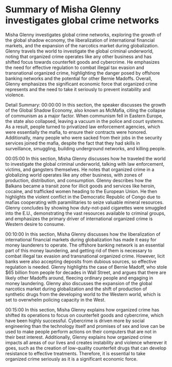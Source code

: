 # Summary of Misha Glenny investigates global crime networks

Misha Glenny investigates global crime networks, exploring the growth of the global shadow economy, the liberalization of international financial markets, and the expansion of the narcotics market during globalization. Glenny travels the world to investigate the global criminal underworld, noting that organized crime operates like any other business and has shifted focus towards counterfeit goods and cybercrime. He emphasizes the need for effective regulation to combat illegal tax evasion and transnational organized crime, highlighting the danger posed by offshore banking networks and the potential for other Bernie Madoffs. Overall, Glenny emphasizes the significant economic force that organized crime represents and the need to take it seriously to prevent instability and violence.

Detail Summary: 
00:00:00
In this section, the speaker discusses the growth of the Global Shadow Economy, also known as McMafia, citing the collapse of communism as a major factor. When communism fell in Eastern Europe, the state also collapsed, leaving a vacuum in the police and court systems. As a result, people turned to privatized law enforcement agencies, which were essentially the mafia, to ensure their contracts were honored. Additionally, many people who were sacked from their jobs in the security services joined the mafia, despite the fact that they had skills in surveillance, smuggling, building underground networks, and killing people.

00:05:00
In this section, Misha Glenny discusses how he traveled the world to investigate the global criminal underworld, talking with law enforcement, victims, and gangsters themselves. He notes that organized crime in a globalizing world operates like any other business, with zones of production, distribution, and consumption. Glenny describes how the Balkans became a transit zone for illicit goods and services like heroin, cocaine, and trafficked women heading to the European Union. He then highlights the violent conflict in the Democratic Republic of Congo due to mafias cooperating with paramilitaries to seize valuable mineral resources. Glenny concludes by showing how duty-not-paid cigarettes were smuggled into the E.U., demonstrating the vast resources available to criminal groups, and emphasizes the primary driver of international organized crime is Western desire to consume.

00:10:00
In this section, Misha Glenny discusses how the liberalization of international financial markets during globalization has made it easy for money launderers to operate. The offshore banking network is an essential part of this money laundering, and getting rid of them is necessary to combat illegal tax evasion and transnational organized crime. However, licit banks were also accepting deposits from dubious sources, so effective regulation is needed. Glenny highlights the case of Bernie Madoff, who stole $65 billion from people for decades in Wall Street, and argues that there are likely other Madoffs around, fleecing ordinary people and engaging in money laundering. Glenny also discusses the expansion of the global narcotics market during globalization and the shift of production of synthetic drugs from the developing world to the Western world, which is set to overwhelm policing capacity in the West.

00:15:00
In this section, Misha Glenny explains how organized crime has shifted its operations to focus on counterfeit goods and cybercrime, which have been highly successful. Cybercrime is driven more by social engineering than the technology itself and promises of sex and love can be used to make people perform actions on their computers that are not in their best interest. Additionally, Glenny explains how organized crime impacts all areas of our lives and creates instability and violence wherever it goes, such as the creation of low-quality counterfeit drugs that can develop resistance to effective treatments. Therefore, it is essential to take organized crime seriously as it is a significant economic force.

